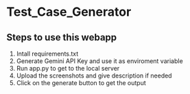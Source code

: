 # Test_Case_Generator
## Steps to use this webapp
1. Intall requirements.txt
2. Generate Gemini API Key and use it as enviroment variable
3. Run app.py to get to the local server
4. Upload the screenshots and give description if needed
5. Click on the generate button to get the output 
